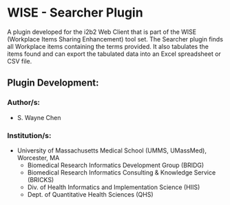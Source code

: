 # WISE - Searcher Plugin
A plugin developed for the i2b2 Web Client that is part of the WISE (Workplace Items Sharing Enhancement) tool set. The Searcher plugin finds all Workplace items containing the terms provided. It also tabulates the items found and can export the tabulated data into an Excel spreadsheet or CSV file.

## Plugin Development: 
### Author/s: 
* S. Wayne Chen

### Institution/s:
* University of Massachusetts Medical School (UMMS, UMassMed), Worcester, MA
  * Biomedical Research Informatics Development Group (BRIDG)
  * Biomedical Research Informatics Consulting & Knowledge Service (BRICKS)
  * Div. of Health Informatics and Implementation Science (HIIS)
  * Dept. of Quantitative Health Sciences (QHS)
